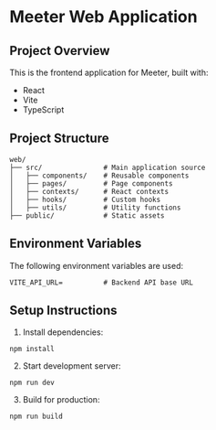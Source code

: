 # Meeter Web Application

## Project Overview

This is the frontend application for Meeter, built with:

- React
- Vite
- TypeScript

## Project Structure

```
web/
├── src/               # Main application source
│   ├── components/    # Reusable components
│   ├── pages/         # Page components
│   ├── contexts/      # React contexts
│   ├── hooks/         # Custom hooks
│   ├── utils/         # Utility functions
├── public/            # Static assets
```

## Environment Variables

The following environment variables are used:

```
VITE_API_URL=          # Backend API base URL
```

## Setup Instructions

1. Install dependencies:

```
npm install
```

2. Start development server:

```
npm run dev
```

3. Build for production:

```
npm run build
```
